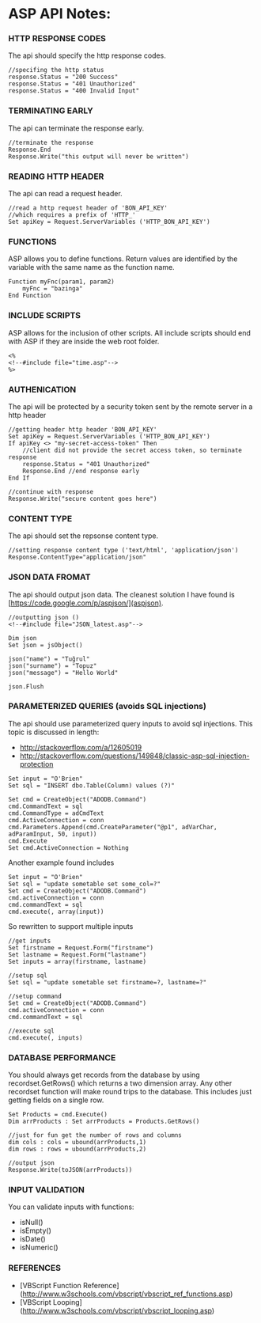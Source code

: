 # ASP API Notes:

### HTTP RESPONSE CODES
The api should specify the http response codes.

```
//specifing the http status
response.Status = "200 Success"
response.Status = "401 Unauthorized"
response.Status = "400 Invalid Input"
```

### TERMINATING EARLY
The api can terminate the response early.
```
//terminate the response
Response.End
Response.Write("this output will never be written")
```
### READING HTTP HEADER
The api can read a request header.
```
//read a http request header of 'BON_API_KEY'
//which requires a prefix of 'HTTP_'
Set apiKey = Request.ServerVariables ('HTTP_BON_API_KEY')
```
### FUNCTIONS
ASP allows you to define functions. Return values are identified by the variable
with the same name as the function name.
```
Function myFnc(param1, param2)
    myFnc = "bazinga"
End Function
```

### INCLUDE SCRIPTS
ASP allows for the inclusion of other scripts.  All include scripts should
end with ASP if they are inside the web root folder.
```
<%
<!--#include file="time.asp"-->
%>
```
### AUTHENICATION
The api will be protected by a security token sent by the remote server in a http header

```
//getting header http header 'BON_API_KEY'
Set apiKey = Request.ServerVariables ('HTTP_BON_API_KEY')
If apiKey <> "my-secret-access-token" Then
    //client did not provide the secret access token, so terminate response
    response.Status = "401 Unauthorized"
    Response.End //end response early
End If

//continue with response
Response.Write("secure content goes here")
```
### CONTENT TYPE
The api should set the repsonse content type.

```
//setting response content type ('text/html', 'application/json')
Response.ContentType="application/json"
```
### JSON DATA FROMAT
The api should output json data.  The cleanest solution I have found is
[https://code.google.com/p/aspjson/](aspjson).

```
//outputting json ()
<!--#include file="JSON_latest.asp"-->

Dim json
Set json = jsObject()

json("name") = "Tuğrul"
json("surname") = "Topuz"
json("message") = "Hello World"

json.Flush
```

### PARAMETERIZED QUERIES (avoids SQL injections)
The api should use parameterized query inputs to avoid sql injections.  This topic is
discussed in length:

+   http://stackoverflow.com/a/12605019
+   http://stackoverflow.com/questions/149848/classic-asp-sql-injection-protection

```
Set input = "O'Brien"
Set sql = "INSERT dbo.Table(Column) values (?)"

Set cmd = CreateObject("ADODB.Command")
cmd.CommandText = sql
cmd.CommandType = adCmdText
cmd.ActiveConnection = conn
cmd.Parameters.Append(cmd.CreateParameter("@p1", adVarChar, adParamInput, 50, input))
cmd.Execute
Set cmd.ActiveConnection = Nothing
```

Another example found includes
```
Set input = "O'Brien"
Set sql = "update sometable set some_col=?"
Set cmd = CreateObject("ADODB.Command")
cmd.activeConnection = conn
cmd.commandText = sql
cmd.execute(, array(input))
```

So rewritten to support multiple inputs
```
//get inputs
Set firstname = Request.Form("firstname")
Set lastname = Request.Form("lastname")
Set inputs = array(firstname, lastname)

//setup sql
Set sql = "update sometable set firstname=?, lastname=?"

//setup command
Set cmd = CreateObject("ADODB.Command")
cmd.activeConnection = conn
cmd.commandText = sql

//execute sql
cmd.execute(, inputs)
```

### DATABASE PERFORMANCE

You should always get records from the database by using recordset.GetRows()
which returns a two dimension array.  Any other recordset function will make
round trips to the database. This includes just getting fields on a single row.
```
Set Products = cmd.Execute()
Dim arrProducts : Set arrProducts = Products.GetRows()

//just for fun get the number of rows and columns
dim cols : cols = ubound(arrProducts,1)
dim rows : rows = ubound(arrProducts,2)

//output json
Response.Write(toJSON(arrProducts))
```

### INPUT VALIDATION
You can validate inputs with functions:

+   isNull()
+   isEmpty()
+   isDate()
+   isNumeric()

### REFERENCES
+   [VBScript Function Reference] (http://www.w3schools.com/vbscript/vbscript_ref_functions.asp)
+   [VBScript Looping] (http://www.w3schools.com/vbscript/vbscript_looping.asp)
